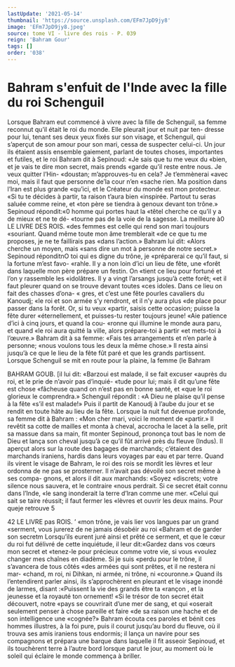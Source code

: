 ```yaml
---
lastUpdate: '2021-05-14'
thumbnail: 'https://source.unsplash.com/EFm7JpD9jy8'
image: 'EFm7JpD9jy8.jpeg'
source: tome VI - livre des rois - P. 039
reign: 'Bahram Gour'
tags: []
order: '038'
---
```


# Bahram s'enfuit de l'Inde avec la fille du roi Schenguil

Lorsque Bahram eut commencé à vivre avec la fille de Schenguil, sa femme reconnut qu’il était le
roi du monde. Elle pleurait jour et nuit par ten- dresse pour lui, tenant ses deux yeux fixés sur son visage, et Schenguil, qui s’aperçut de son amour
pour son mari, cessa de suspecter celui-ci. Un jour ils étaient assis ensemble gaiement, parlant de
toutes choses, importantes et futiles, et le roi Bahram dit à Sepinoud: «Je sais que tu me veux du «bien, et je vais te dire mon secret, mais prends «garde qu’il reste entre nous. Je veux quitter l’Hin- «doustan; m’approuves-tu en cela? Je t’emmènerai
«avec moi, mais il faut que personne de’la cour n’en «sache rien. Ma position dans l’Iran est plus grande «qu’ici, et le Créateur du monde est mon protecteur.
«Si tu te décides à partir, ta raison t’aura bien «inspirée. Partout tu seras saluée comme reine, et «ton père se tiendra à genoux devant ton trône.» Sepinoud répondit:«0 homme qui portes haut la «têtel cherche ce qu’il y a de mieux et ne te dé- «tourne pas de la voie de la sagesse. La meilleure
à0 LE LIVRE DES ROIS.
«des femmes est celle qui rend son mari toujours
«souriant. Quand même toute mon âme tremblerait
«de ce que tu me proposes, je ne te faillirais pas «dans l’action.»
Bahram lui dit: «Alors cherche un moyen, mais «sans dire un mot à personne de notre secret.» Sepinoud réponditnO toi qui es digne du trône, je «préparerai ce qu’il faut, si la fortune m’est favo-
«rahle. Il y a non loin d’ici un lieu de fête, une «forêt dans laquelle mon père prépare un festin. On «tient ce lieu pour fortuné et l’on y rassemble les «idolâtres. Il y a vingt l’arsangs jusqu’à cette forêt;
«et il faut pleurer quand on se trouve devant toutes «ces idoles. Dans ce lieu on fait des chasses d’ona-
« gres, et c’est une fête pourles cavaliers du Kanoudj;
«le roi et son armée s’y rendront, et il n’y aura plus
«de place pour passer dans la forêt. Or, si tu veux «partir, saisis cette occasion; puisse la fête durer «éternellement, et puisses-tu rester toujours jeune! «Aie patience d’ici à cinq jours, et quand la cou- «ronne qui illumine le monde aura paru, et quand «le roi aura quitté la ville, alors prépare-toi à partir
«et mets-toi à l’œuvre.» Bahram dit à sa femme: «Fais tes arrangements et n’en parle à personne; «nous voulons tous les deux la même chose.»
Il resta ainsi jusqu’à ce que le lieu de la fête fût
paré et que les grands partissent. Lorsque Schenguil se mit en route pour la plaine, la femme (le Bahram

BAHRAM GOUB. [il lui dit: «Barzoui est malade, il se fait excuser
«auprès du roi, et le prie de n’avoir pas d’inquié-
«tude pour lui; mais il dit qu’une fête est chose «fâcheuse quand on n’est pas en bonne santé, et «que le roi glorieux le comprendra.» Schenguil répondit : «A Dieu ne plaise qu’il pense à la fête
«s’il est malade!» Puis il partit de Kanoudj à l’aube
du jour et se rendit en toute hâte au lieu de la fête.
Lorsque la nuit fut devenue profonde, sa femme dit à Bahram : «Mon cher mari, voici le moment de «partir.» Il revêtit sa cotte de mailles et monta à cheval, accrocha le lacet à la selle, prit sa massue dans sa main, fit monter Sepinoud, prononça tout bas le nom de Dieu et lança son cheval jusqu’à ce
qu’il fût arrivé près du fleuve (Indus). Il aperçut
alors sur la route des bagages de marchands; c’étaient des marchands iraniens, hardis dans leurs
voyages par eau et par terre. Quand ils virent le visage de Bahram, le roi des rois se mordit les lèvres et leur ordonna de ne pas se prosterner. Il n’avait pas dévoilé son secret même à ses compa-
gnons, et alors il dit aux marchands: «Soyez «discrets; votre silence nous sauvera, et le contraire «nous perdrait. Si ce secret était connu dans l’Inde,
«le sang inonderait la terre d’lran comme une mer. «Celui qui sait se taire réussit; il faut fermer les «lèvres et ouvrir les deux mains. Pour queje retrouve
5

42 LE LIVRE pas ROIS. ’
«mon trône, je vais lier vos langues par un grand «serment, vous jurerez de ne jamais désobéir au roi «Bahram et de garder son secretm
Lorsqu’ils eurent juré ainsi et prêté ce serment,
et que le cœur du roi fut délivré de cette inquiétude,
il leur dit:«Gardez dans vos cœurs mon secret et
«tenez-le pour précieux comme votre vie, si vous
«voulez changer mes chaînes en diadème. Si je suis
«perdu pour le trône, il s’avancera de tous côtés
«des armées qui sont prêtes, et il ne restera ni mar-
«chand, m roi, ni Dihkan, ni armée, ni trône, ni
«couronne.» Quand ils l’entendirent parler ainsi,
ils s’approchèrent en pleurant et le visage inondé de
larmes, disant :«Puissent la vie des grands être ta
«rançon , et la jeunesse et la royauté ton ornement!
«Si le trésor de ton secret était découvert, notre
«pays se couvrirait d’une mer de sang, et qui
«oserait seulement penser à chose pareille et faire
«de sa raison une hache et de son intelligence une «cognée?»
Bahram écouta ces paroles et bénit ces hommes illustres, à la foi pure, puis il courut jusqu’au bord du fleuve, où il trouva ses amis iraniens tous endormis; il lança un navire pour ses compagnons et prépara
une barque dans laquelle il fit asseoir Sepinoud, et ils touchèrent terre à l’autre bord lorsque parut le
jour, au moment où le soleil qui éclaire le monde commença à briller.
